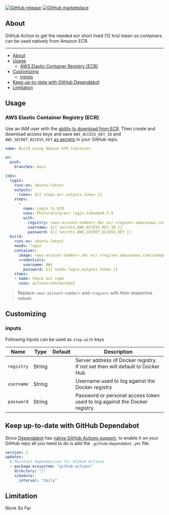[![GitHub release](https://img.shields.io/github/release/PhutureCorp/ecr-login-token-action.svg?style=flat-square)](https://github.com/PhutureCorp/get-ecr-token-action/releases/latest)
[![GitHub marketplace](https://img.shields.io/badge/marketplace-PhutureCorp--ecr--login--token--action-blue?logo=github&style=flat-square)](https://github.com/marketplace/actions/ecr-login-token)

## About

GitHub Action to get the needed ecr short lived (12 hrs) token so containers can be used natively from Amazon ECR.

___

- [About](#about)
- [Usage](#usage)
  - [AWS Elastic Container Registry (ECR)](#aws-elastic-container-registry-ecr)
- [Customizing](#customizing)
  - [inputs](#inputs)
- [Keep up-to-date with GitHub Dependabot](#keep-up-to-date-with-github-dependabot)
- [Limitation](#limitation)

## Usage

### AWS Elastic Container Registry (ECR)

Use an IAM user with the [ability to download from ECR](https://docs.aws.amazon.com/AmazonECR/latest/userguide/ecr_managed_policies.html).
Then create and download access keys and save `AWS_ACCESS_KEY_ID` and `AWS_SECRET_ACCESS_KEY` [as secrets](https://docs.github.com/en/actions/configuring-and-managing-workflows/creating-and-storing-encrypted-secrets#creating-encrypted-secrets-for-a-repository)
in your GitHub repo.

```yaml
name: Build using Amazon ECR Container

on:
  push:
    branches: main

jobs:
  login:
    runs-on: ubuntu-latest
    outputs:
      token: ${{ steps.ecr.outputs.token }}
    steps:
      -
        name: Login to ECR
        uses: PhutureCorp/ecr-login-token@v0.5.0
        with:
          registry: <aws-account-number>.dkr.ecr.<region>.amazonaws.com
          username: ${{ secrets.AWS_ACCESS_KEY_ID }}
          password: ${{ secrets.AWS_SECRET_ACCESS_KEY }}
  build:
    runs-on: ubuntu-latest
    needs: login
    container:
      image: <aws-account-number>.dkr.ecr.<region>.amazonaws.com/<image>:<version>
      credentials:
        username: AWS
        password: ${{ needs.login.outputs.token }}
    steps:
    - name: Check out code
      uses: actions/checkout@v2
```


> Replace `<aws-account-number>` and `<region>` with their respective values.


## Customizing

### inputs

Following inputs can be used as `step.with` keys

| Name             | Type    | Default                     | Description                        |
|------------------|---------|-----------------------------|------------------------------------|
| `registry`       | String  |                             | Server address of Docker registry. If not set then will default to Docker Hub |
| `username`       | String  |                             | Username used to log against the Docker registry |
| `password`       | String  |                             | Password or personal access token used to log against the Docker registry |

## Keep up-to-date with GitHub Dependabot

Since [Dependabot](https://docs.github.com/en/github/administering-a-repository/keeping-your-actions-up-to-date-with-github-dependabot)
has [native GitHub Actions support](https://docs.github.com/en/github/administering-a-repository/configuration-options-for-dependency-updates#package-ecosystem),
to enable it on your GitHub repo all you need to do is add the `.github/dependabot.yml` file:

```yaml
version: 2
updates:
  # Maintain dependencies for GitHub Actions
  - package-ecosystem: "github-actions"
    directory: "/"
    schedule:
      interval: "daily"
```

## Limitation

None So Far
